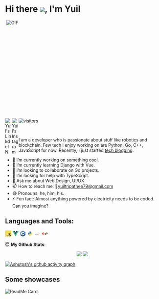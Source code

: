 # Hi there <img src="https://media.giphy.com/media/hvRJCLFzcasrR4ia7z/giphy.gif" width="25px">, I'm **Yuil**

<img align="right" alt="GIF" src="https://github.com/abhisheknaiidu/abhisheknaiidu/blob/master/code.gif?raw=true" width="500" height="320" />
<a href="https://www.linkedin.com/in/yuiltr/">
  <img align="left" alt="Yuil's LinkdeIN" width="22px" src="https://cdn.jsdelivr.net/npm/simple-icons@v3/icons/linkedin.svg" />
</a>
<a href="https://www.instagram.com/yuil_tripathee/">
  <img align="left" alt="Yuil's Instagram" width="22px" src="https://cdn.jsdelivr.net/npm/simple-icons@v3/icons/instagram.svg" />
</a>

![visitors](https://visitor-badge.glitch.me/badge?page_id=YuilTripathee.YuilTripathee)

<br />  

I am a developer who is passionate about stuff like robotics and blockchain. Few tech I enjoy working on are Python, Go, C++, JavaScript for now. Recently, I just started [tech blogging](https://medium.com/@yuiltripathee).

- 🔭 I’m currently working on something cool.
- 🌱 I’m currently learning Django with Vue.
- 👯 I’m looking to collaborate on Go projects.
- 🤔 I’m looking for help with TypeScript.
- 💬 Ask me about Web Design, UI/UX.
- 📫 How to reach me: 📧yuiltripathee79@gmail.com
- 😄 Pronouns: he, him, his.
- ⚡ Fun fact: Almost anything powered by electricity needs to be coded. Can you imagine?

## Languages and Tools:

<code><img height="20" src="https://raw.githubusercontent.com/github/explore/80688e429a7d4ef2fca1e82350fe8e3517d3494d/topics/javascript/javascript.png"></code>
<code><img height="20" src="https://raw.githubusercontent.com/github/explore/80688e429a7d4ef2fca1e82350fe8e3517d3494d/topics/vue/vue.png"></code>
<code><img height="20" src="https://raw.githubusercontent.com/github/explore/80688e429a7d4ef2fca1e82350fe8e3517d3494d/topics/cpp/cpp.png"></code>
<code><img height="20" src="https://raw.githubusercontent.com/github/explore/80688e429a7d4ef2fca1e82350fe8e3517d3494d/topics/python/python.png"></code>
<code><img height="20" src="https://raw.githubusercontent.com/github/explore/80688e429a7d4ef2fca1e82350fe8e3517d3494d/topics/mysql/mysql.png"></code>
<code><img height="20" src="https://raw.githubusercontent.com/github/explore/80688e429a7d4ef2fca1e82350fe8e3517d3494d/topics/git/git.png"></code>

<p> 😇 <b>My Github Stats</b>: </p>
<p align = "center">
  <img src = "https://github-readme-stats.vercel.app/api?username=YuilTripathee&show_icons=true&hide_border=true&count_private=true&theme=gotham">
  <img src = "https://github-readme-stats.vercel.app/api/top-langs/?username=YuilTripathee&layout=compact&show_icons=true&hide_border=true&count_private=true&theme=gotham">
</p>


[![Ashutosh's github activity graph](https://activity-graph.herokuapp.com/graph?username=YuilTripathee&theme=react-dark)](https://github.com/ashutosh00710/github-readme-activity-graph)

## Some showcases

![ReadMe Card](https://github-readme-stats.vercel.app/api/pin/?username=YuilTripathee&repo=automated-web-scraper)
